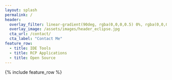 ```yaml
---
layout: splash
permalink: /
header:
  overlay_filter: linear-gradient(90deg, rgba(0,0,0,0.5) 0%, rgba(0,0,0,0.35) 20%, rgba(0,0,0,0) 75%)
  overlay_image: /assets/images/header_eclipse.jpg
  cta_url: /contact/
  cta_label: "Contact Me"
feature_row:
  - title: IDE Tools
  - title: RCP Applications
  - title: Open Source
---
```


{% include feature_row %}

